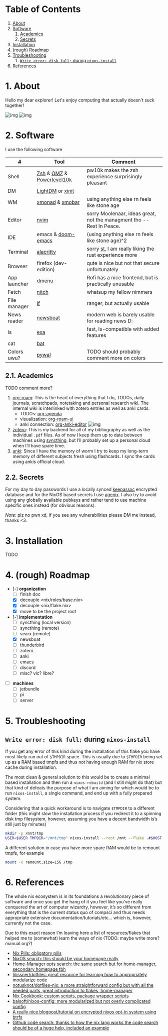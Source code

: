 # Table of Contents

1. [About](#1-about)
2. [Software](#2-software)
    1. [Academics](#21-academics)
    2. [Secrets](#22-secrets)
3. [Installation](#3-installation)
4. [(rough) Roadmap](#4-rough-roadmap)
5. [Troubleshooting](#5-troubleshooting)
    1. [`Write error: disk full;` during `nixos-install`](#write-error-disk-full-during-nixos-install)
6. [References](#6-references)

# 1. About

Hello my dear explorer! Let's enjoy computing that actually doesn't suck together!

![img](pkgs/docs/docs/assets/images/showcase_1.png)
![img](pkgs/docs/docs/assets/images/showcase_2.png)

# 2. Software 

I use the following software

| #            | Tool                      | Comment                                               |
|--------------|---------------------------|-------------------------------------------------------|
| Shell        | [Zsh](https://www.zsh.org/) & [OMZ](https://ohmyz.sh/) & [Powerlevel10k](https://github.com/romkatv/powerlevel10k) | pw10k makes the zsh experience surprisingly pleasant  |
| DM           | [LightDM](https://github.com/canonical/lightdm) or [xinit](https://www.x.org/archive/X11R6.8.1/doc/xinit.1.html) |                                                       |
| WM           | [xmonad](https://github.com/xmonad/xmonad) & [xmobar](https://github.com/jaor/xmobar)           | using anything else rn feels like stone age           |
| Editor       | [nvim](https://github.com/neovim/neovim)                      | sorry Moolenaar, ideas great, not the managment tho -- Rest In Peace.   |
| IDE          | emacs & [doom-emacs](https://github.com/hlissner/doom-emacs)        | (using anything else rn feels like stone age)^2       |
| Terminal     | [alacritty](https://github.com/alacritty/alacritty)                 | sorry [st](https://st.suckless.org/), I am really liking the rust experience more |
| Browser      | firefox (dev-edition)     | qute is nice but not that secure unfortunately        |
| App launcher | [dmenu](https://tools.suckless.org/dmenu/)                     | Rofi has a nice frontend, but is practically unusable |
| Fetch        | [nitch](https://github.com/ssleert/nitch)                     | whatsup my fellow nimmers                             |
| File manager | [lf](https://github.com/gokcehan/lf)                            | ranger, but actually usable                           |
| News reader  | [newsboat](https://newsboat.org/)                  | modern web is barely usable for reading news D:       |
| ls           | [exa](https://github.com/ogham/exa)                       | fast, ls-compatible with added features               |
| cat          | [bat](https://github.com/sharkdp/bat)                       |                                                       |
| Colors uwu?  | [pywal](https://github.com/dylanaraps/pywal)                     | TODO should probably comment more on colors           |


## 2.1. Academics 

TODO comment more?

1. [org-roam](https://www.orgroam.com/): This is the heart of everything that I do, TODOs, daily
   journals, scratchpads, notetaking and personal research wiki. The internal
   wiki is interlinked with zotero entries as well as anki cards.
    - TODOs: [org-agenda](https://orgmode.org/manual/Agenda-Views.html)
    - visualization: [org-roam-ui](https://github.com/org-roam/org-roam-ui)
    - anki connection: [org-anki-editor](https://github.com/louietan/anki-editor)
    ![img](pkgs/docs/docs/assets/images/showcase_org_roam_ui.png)
2. [zotero](https://www.zotero.org/): This is my backend for all of my bibliography as well as the
   individual `.pdf` files. As of now I keep them up to date between machines
   using [syncthing](https://syncthing.net/), but I&rsquo;ll probably set up a personal cloud when I&rsquo;ll
   have spare time.
3. [anki](https://apps.ankiweb.net/): Since I have the memory of worm I try to keep my long-term
   memory of different subjects fresh using flashcards. I sync the cards
   using ankis official cloud.

## 2.2. Secrets 

For my day to day passwords I use a locally synced [keepassxc](https://keepassxc.org/) encrypted
database and for the NixOS based secrets I use [agenix](https://github.com/ryantm/agenix). I also try to avoid
using any globally available pubkeys and rather tend to use machine specific
ones instead (for obvious reasons).

*Note*: plz no pwn xd, if you see any vulnerabilities please DM me instead,
thanks <3.

# 3. Installation 

TODO

# 4. (rough) Roadmap 

- [-] ****organization****
    - [ ] finish doc
    - [x] decouple <nix/roles/base.nix>
    - [x] decouple <nix/flake.nix>
    - [x] move <nix/> to be the project root
-   [-] ****implementation****
    - [ ] syncthing (local version)
    - [ ] syncthing (remote)
    - [ ] searx (remote)
    - [X] newsboat
    - [ ] thunderbird
    - [ ] zotero
    - [ ] anki
    - [ ] emacs
    - [ ] discord
    - [ ] misc? vlc? libre?
-   [ ] ****machines****
    - [ ] jetbundle
    - [ ] pi
    - [ ] server

# 5. Troubleshooting

## `Write error: disk full;` during `nixos-install` 

If you get any error of this kind during the installation of this flake
you have most likely run out of `$TMPDIR` space. This is usually due
to `$TMPDIR` being set up as a RAM based tmpfs and thus not having enough
RAM for nix store cache during installation.

The most clean & general solution to this would be to create a minimal
based installation and then run a `nixos-rebuild` (and I still might do that)
but that kind of defeats the purpose of what I am aiming for which would be
to run `nixos-install`, a single command, and end up with a fully prepared
system.

Considering that a quick workaround is to navigate `$TMPDIR` to a different
folder (this might slow the installation process if you redirect it to a
spinning disk tmp filesystem, however, assuming you have a decent bandwidth
is&rsquo;s still just by minutes)

```bash
mkdir -p /mnt/tmp
USER=$USER TMPDIR="/mnt/tmp" nixos-install --root /mnt --flake .#$HOST
```

A different solution in case you have more spare RAM would be to remount
tmpfs, for example

```bash
mount -o remount,size=15G /tmp
```

# 6. References 

The whole nix ecosystem is in its foundations a revolutionary piece of
software and once you get the hang of it you feel like you&rsquo;ve really
conquered the art of computer wizardry, however, it&rsquo;s so different from
everything that is the current status quo of compsci and thus needs
appropriate extensive documentation/tutorials/etc&#x2026; which is, however,
currently not the case.

Due to this exact reason I&rsquo;m leaving here a list of resources/flakes that
helped me to (somewhat) learn the ways of nix (TODO: maybe write more? manual.org?)

-   [Nix Pills: obligatory pills](https://nixos.org/guides/nix-pills/)
-   [NixOS search: this should be your homepage really](https://search.nixos.org/options)
-   [Home-Manager opts search: the same search but for home-manager, secondary homepage tbh](https://mipmip.github.io/home-manager-option-search/)
-   [hlissner/dotfiles: great resource for learning how to appropriately modularize code](https://github.com/hlissner/dotfiles)
-   [notusknot/dotfiles-nix: a more straightforward config but with all the needed parts, great introduction to flakes, home-manager](https://github.com/notusknot/dotfiles-nix)
-   [Nix Cookbook: custom scripts, package wrapper scripts](https://nixos.wiki/wiki/Nix_Cookbook)
-   [balsoft/nixos-config: more modularized but not overly complicated config](https://github.com/balsoft/nixos-config)
-   [A really nice blogpost/tutorial on encrypted nixos opt-in system using btrfs](https://mt-caret.github.io/blog/posts/2020-06-29-optin-state.html)
-   [Github code search: thanks to how the nix lang works the code search should be of a huge help, included an example](https://github.com/search?q=pkgs.writeShellScriptBin+language%3ANix&type=code&l=Nix)
